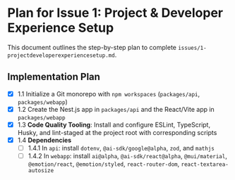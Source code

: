 # Plan for Issue 1: Project & Developer Experience Setup

This document outlines the step-by-step plan to complete `issues/1-projectdeveloperexperiencesetup.md`.

## Implementation Plan

- [x] 1.1 Initialize a Git monorepo with `npm workspaces` (`packages/api`, `packages/webapp`)
- [x] 1.2 Create the Nest.js app in `packages/api` and the React/Vite app in `packages/webapp`
- [x] 1.3 **Code Quality Tooling**: Install and configure ESLint, TypeScript, Husky, and lint-staged at the project root with corresponding scripts
- [x] 1.4 **Dependencies**
  - [ ] 1.4.1 In `api`: install `dotenv`, `@ai-sdk/google@alpha`, `zod`, and `mathjs`
  - [ ] 1.4.2 In `webapp`: install `ai@alpha`, `@ai-sdk/react@alpha`, `@mui/material`, `@emotion/react`, `@emotion/styled`, `react-router-dom`, `react-textarea-autosize`
